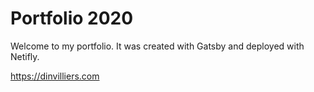 # Portfolio 2020

<p>
  Welcome to my portfolio. It was created with Gatsby and deployed with Netifly.  

  https://dinvilliers.com
</p>
